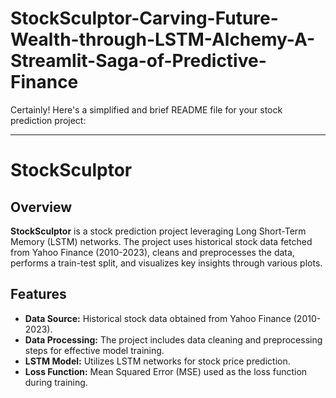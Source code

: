 # StockSculptor-Carving-Future-Wealth-through-LSTM-Alchemy-A-Streamlit-Saga-of-Predictive-Finance

Certainly! Here's a simplified and brief README file for your stock prediction project:

---

# StockSculptor

## Overview

**StockSculptor** is a stock prediction project leveraging Long Short-Term Memory (LSTM) networks. The project uses historical stock data fetched from Yahoo Finance (2010-2023), cleans and preprocesses the data, performs a train-test split, and visualizes key insights through various plots.

## Features

- **Data Source:** Historical stock data obtained from Yahoo Finance (2010-2023).
- **Data Processing:** The project includes data cleaning and preprocessing steps for effective model training.
- **LSTM Model:** Utilizes LSTM networks for stock price prediction.
- **Loss Function:** Mean Squared Error (MSE) used as the loss function during training.

